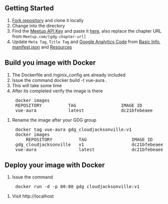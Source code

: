 ## Getting Started
1. [Fork repository](https://github.com/digikin/aura/fork) and clone it locally
1. Change into the directory
1. Find the [Meetup API Key](https://secure.meetup.com/meetup_api/key/) and paste it [here](/src/config/key.js), also replace the chapter URL from `Meetup.com/[gdg-chapter-url]`
1. Update `Meta Tag`, `Title Tag` and [Google Analytics Code](https://analytics.google.com/analytics/web/#/) from [Basic Info](/public/index.html), [manifest.json](/public/manifest.json) and [Resources](/src/assets/data)

## Build you image with Docker
1. The Dockerfile and /nginix_config are already included
1. Issue the command
    docker build -t vue-aura .
1. This will take some time
1. After its completed verify the image is there
<pre>
    docker images 
    REPOSITORY          TAG                 IMAGE ID            CREATED             SIZE
    vue-aura            latest              dc21bfebeaee        10 minutes ago      241MB
</pre>
1. Rename the image after your GDG group
<pre>
    docker tag vue-aura gdg_cloudjacksonville:v1 
    docker images
        REPOSITORY          TAG                 IMAGE ID            CREATED             SIZE
    gdg_cloudjacksonville   v1                  dc21bfebeaee        12 minutes ago      241MB
    vue-aura                latest              dc21bfebeaee        12 minutes ago      241MB
</pre>
## Deploy your image with Docker
1. Issue the command
<pre>
    docker run -d -p 80:80 gdg_cloudjacksonville:v1 
</pre>
1. Visit http://localhost


